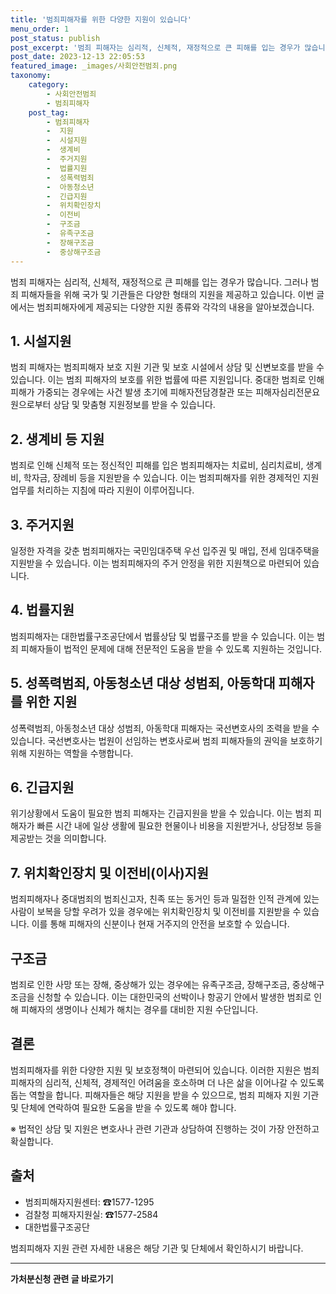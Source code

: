 ```yaml
---
title: '범죄피해자를 위한 다양한 지원이 있습니다'
menu_order: 1
post_status: publish
post_excerpt: '범죄 피해자는 심리적, 신체적, 재정적으로 큰 피해를 입는 경우가 많습니다. 그러나 범죄 피해자들을 위해 국가 및 기관들은 다양한 형태의 지원을 제공하고 있습니다. 이번 글에서는 범죄피해자에게 제공되는 다양한 지원 종류와 각각의 내용을 알아보겠습니다.'
post_date: 2023-12-13 22:05:53
featured_image: _images/사회안전범죄.png
taxonomy:
    category:
        - 사회안전범죄
        - 범죄피해자
    post_tag:
        - 범죄피해자
        -  지원
        -  시설지원
        -  생계비
        -  주거지원
        -  법률지원
        -  성폭력범죄
        -  아동청소년
        -  긴급지원
        -  위치확인장치
        -  이전비
        -  구조금
        -  유족구조금
        -  장해구조금
        -  중상해구조금
---
```



범죄 피해자는 심리적, 신체적, 재정적으로 큰 피해를 입는 경우가 많습니다. 그러나 범죄 피해자들을 위해 국가 및 기관들은 다양한 형태의 지원을 제공하고 있습니다. 이번 글에서는 범죄피해자에게 제공되는 다양한 지원 종류와 각각의 내용을 알아보겠습니다. 

## 1. 시설지원

범죄 피해자는 범죄피해자 보호 지원 기관 및 보호 시설에서 상담 및 신변보호를 받을 수 있습니다. 이는 범죄 피해자의 보호를 위한 법률에 따른 지원입니다. 중대한 범죄로 인해 피해가 가중되는 경우에는 사건 발생 초기에 피해자전담경찰관 또는 피해자심리전문요원으로부터 상담 및 맞춤형 지원정보를 받을 수 있습니다.

## 2. 생계비 등 지원

범죄로 인해 신체적 또는 정신적인 피해를 입은 범죄피해자는 치료비, 심리치료비, 생계비, 학자금, 장례비 등을 지원받을 수 있습니다. 이는 범죄피해자를 위한 경제적인 지원 업무를 처리하는 지침에 따라 지원이 이루어집니다.

## 3. 주거지원

일정한 자격을 갖춘 범죄피해자는 국민임대주택 우선 입주권 및 매입, 전세 임대주택을 지원받을 수 있습니다. 이는 범죄피해자의 주거 안정을 위한 지원책으로 마련되어 있습니다.

## 4. 법률지원

범죄피해자는 대한법률구조공단에서 법률상담 및 법률구조를 받을 수 있습니다. 이는 범죄 피해자들이 법적인 문제에 대해 전문적인 도움을 받을 수 있도록 지원하는 것입니다.

## 5. 성폭력범죄, 아동청소년 대상 성범죄, 아동학대 피해자를 위한 지원

성폭력범죄, 아동청소년 대상 성범죄, 아동학대 피해자는 국선변호사의 조력을 받을 수 있습니다. 국선변호사는 법원이 선임하는 변호사로써 범죄 피해자들의 권익을 보호하기 위해 지원하는 역할을 수행합니다.

## 6. 긴급지원

위기상황에서 도움이 필요한 범죄 피해자는 긴급지원을 받을 수 있습니다. 이는 범죄 피해자가 빠른 시간 내에 일상 생활에 필요한 현물이나 비용을 지원받거나, 상담정보 등을 제공받는 것을 의미합니다.

## 7. 위치확인장치 및 이전비(이사)지원

범죄피해자나 중대범죄의 범죄신고자, 친족 또는 동거인 등과 밀접한 인적 관계에 있는 사람이 보복을 당할 우려가 있을 경우에는 위치확인장치 및 이전비를 지원받을 수 있습니다. 이를 통해 피해자의 신분이나 현재 거주지의 안전을 보호할 수 있습니다.

## 구조금

범죄로 인한 사망 또는 장해, 중상해가 있는 경우에는 유족구조금, 장해구조금, 중상해구조금을 신청할 수 있습니다. 이는 대한민국의 선박이나 항공기 안에서 발생한 범죄로 인해 피해자의 생명이나 신체가 해치는 경우를 대비한 지원 수단입니다.

## 결론

범죄피해자를 위한 다양한 지원 및 보호정책이 마련되어 있습니다. 이러한 지원은 범죄 피해자의 심리적, 신체적, 경제적인 어려움을 호소하며 더 나은 삶을 이어나갈 수 있도록 돕는 역할을 합니다. 피해자들은 해당 지원을 받을 수 있으므로, 범죄 피해자 지원 기관 및 단체에 연락하여 필요한 도움을 받을 수 있도록 해야 합니다.

※ 법적인 상담 및 지원은 변호사나 관련 기관과 상담하여 진행하는 것이 가장 안전하고 확실합니다.

## 출처
- 범죄피해자지원센터: ☎1577-1295
- 검찰청 피해자지원실: ☎1577-2584
- 대한법률구조공단

범죄피해자 지원 관련 자세한 내용은 해당 기관 및 단체에서 확인하시기 바랍니다.
<!-- wp:separator -->
<hr class="wp-block-separator has-alpha-channel-opacity"/>
<!-- /wp:separator -->

<!-- wp:group {"backgroundColor":"base","layout":{"type":"constrained"}} -->
<div class="wp-block-group has-base-background-color has-background"><!-- wp:paragraph {"align":"center","fontSize":"medium"} -->
<p class="has-text-align-center has-large-font-size"><strong>가처분신청 관련 글 바로가기</strong></p>
<!-- /wp:paragraph -->


<!-- wp:latest-posts
{"categories":[{"id":14597,"count":19,"description":"","link":"https://uknowlaw.com/category/%ea%b0%80%ec%b2%98%eb%b6%84%ec%8b%a0%ec%b2%ad/","name":"가처분신청","slug":"가처분신청","taxonomy":"category","parent":0,"meta":[],"_links":{"self":[{"href":"https://uknowlaw.com/wp-json/wp/v2/categories/14597"}],"collection":[{"href":"https://uknowlaw.com/wp-json/wp/v2/categories"}],"about":[{"href":"https://uknowlaw.com/wp-json/wp/v2/taxonomies/category"}],"wp:post_type":[{"href":"https://uknowlaw.com/wp-json/wp/v2/posts?categories=14597"}],"curies":[{"name":"wp","href":"https://api.w.org/{rel}","templated":true}]}}],"postsToShow":100,"excerptLength":28,"postLayout":"grid","columns":2,"featuredImageAlign":"left","featuredImageSizeSlug":"large","fontSize":"small"} /--></div>
<!-- /wp:group -->